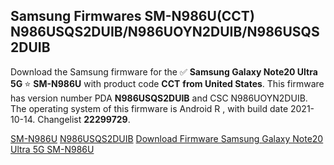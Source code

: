 <h2>Samsung Firmwares SM-N986U(CCT) N986USQS2DUIB/N986UOYN2DUIB/N986USQS2DUIB</h2>
Download the Samsung firmware for the ✅ <strong>Samsung Galaxy Note20 Ultra 5G </strong> ⭐ <strong>SM-N986U</strong> with product code <strong>CCT</strong> <strong> from United States</strong>. This firmware has version number PDA <strong>N986USQS2DUIB</strong> and CSC N986UOYN2DUIB. The operating system of this firmware is Android R , with build date 2021-10-14. Changelist <strong>22299729</strong>.


[SM-N986U](https://samfirm.shop/samsung/model/SM-N986U)
[N986USQS2DUIB](https://samfirm.shop/samsung/pda/N986USQS2DUIB)
[Download Firmware Samsung Galaxy Note20 Ultra 5G SM-N986U](https://samfirm.shop/samsung/firmware/464894)
